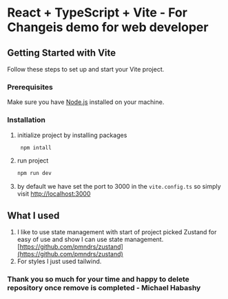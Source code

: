 # React + TypeScript + Vite - For Changeis demo for web developer

## Getting Started with Vite

Follow these steps to set up and start your Vite project.

### Prerequisites

Make sure you have [Node.js](https://nodejs.org/) installed on your machine.

### Installation

1. initialize project by installing packages
   
   ```bash
    npm intall
   ```
2. run project

   ```bash
   npm run dev
   ````

3. by default we have set the port to 3000 in the `vite.config.ts` so simply visit [http://localhost:3000](http://localhost:3000)

## What I used

1) I like to use state management with start of project picked Zustand for easy of use and show I can use state management. 
[https://github.com/pmndrs/zustand](https://github.com/pmndrs/zustand)
2) For styles I just used tailwind. 


### Thank you so much for your time and happy to delete repository once remove is completed - Michael Habashy

